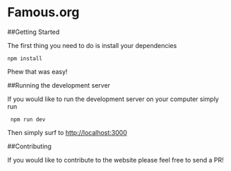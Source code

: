 # Famous.org

##Getting Started

The first thing you need to do is install your dependencies

```npm install```

Phew that was easy!

##Running the development server

If you would like to run the development server on your computer simply run

``` npm run dev```

Then simply surf to [http://localhost:3000](http://localhost:3000)

##Contributing

If you would like to contribute to the website please feel free to send a PR!
